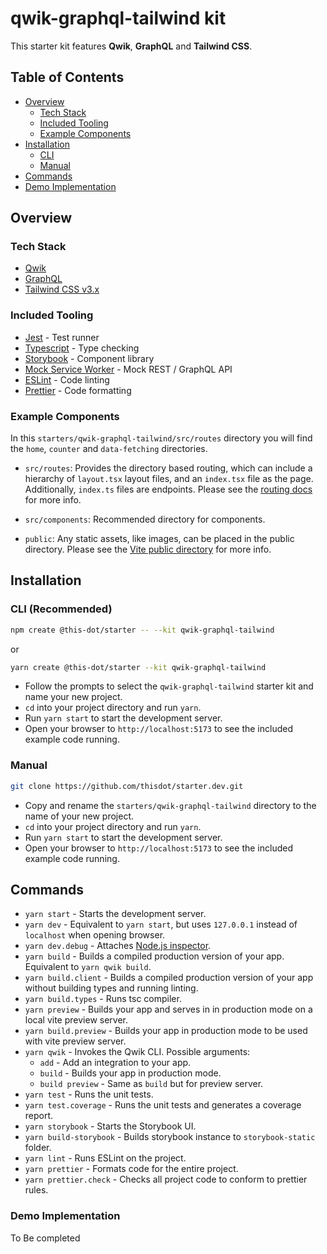 # qwik-graphql-tailwind kit

This starter kit features **Qwik**, **GraphQL** and **Tailwind CSS**.

## Table of Contents

- [Overview](#overview)
  - [Tech Stack](#tech-stack)
  - [Included Tooling](#included-tooling)
  - [Example Components](#example-components)
- [Installation](#installation)
  - [CLI](#cli-recommended)
  - [Manual](#manual)
- [Commands](#commands)
- [Demo Implementation](#demo-implementation)

## Overview

### Tech Stack

- [Qwik](https://qwik.builder.io/)
- [GraphQL](https://graphql.org/)
- [Tailwind CSS v3.x](https://tailwindcss.com/)

### Included Tooling

- [Jest](https://jestjs.io/) - Test runner
- [Typescript](https://www.typescriptlang.org/) - Type checking
- [Storybook](https://storybook.js.org/) - Component library
- [Mock Service Worker](https://mswjs.io/) - Mock REST / GraphQL API
- [ESLint](https://eslint.org/) - Code linting
- [Prettier](https://prettier.io/) - Code formatting

### Example Components

In this `starters/qwik-graphql-tailwind/src/routes` directory you will find the `home`, `counter` and `data-fetching` directories.

- `src/routes`: Provides the directory based routing, which can include a hierarchy of `layout.tsx` layout files, and an `index.tsx` file as the page. Additionally, `index.ts` files are endpoints. Please see the [routing docs](https://qwik.builder.io/qwikcity/routing/overview/) for more info.

- `src/components`: Recommended directory for components.

- `public`: Any static assets, like images, can be placed in the public directory. Please see the [Vite public directory](https://vitejs.dev/guide/assets.html#the-public-directory) for more info.

## Installation

### CLI (Recommended)

```bash
npm create @this-dot/starter -- --kit qwik-graphql-tailwind
```

or

```bash
yarn create @this-dot/starter --kit qwik-graphql-tailwind
```

- Follow the prompts to select the `qwik-graphql-tailwind` starter kit and name your new project.
- `cd` into your project directory and run `yarn`.
- Run `yarn start` to start the development server.
- Open your browser to `http://localhost:5173` to see the included example code running.

### Manual

```bash
git clone https://github.com/thisdot/starter.dev.git
```

- Copy and rename the `starters/qwik-graphql-tailwind` directory to the name of your new project.
- `cd` into your project directory and run `yarn`.
- Run `yarn start` to start the development server.
- Open your browser to `http://localhost:5173` to see the included example code running.

## Commands

- `yarn start` - Starts the development server.
- `yarn dev` - Equivalent to `yarn start`, but uses `127.0.0.1` instead of `localhost` when opening browser.
- `yarn dev.debug` - Attaches [Node.js inspector](https://nodejs.org/en/docs/inspector).
- `yarn build` - Builds a compiled production version of your app. Equivalent to `yarn qwik build`.
- `yarn build.client` - Builds a compiled production version of your app without building types and running linting.
- `yarn build.types` - Runs tsc compiler.
- `yarn preview` - Builds your app and serves in in production mode on a local vite preview server.
- `yarn build.preview` - Builds your app in production mode to be used with vite preview server.
- `yarn qwik` - Invokes the Qwik CLI. Possible arguments:
  - `add` - Add an integration to your app.
  - `build` - Builds your app in production mode.
  - `build preview` - Same as `build` but for preview server.
- `yarn test` - Runs the unit tests.
- `yarn test.coverage` - Runs the unit tests and generates a coverage report.
- `yarn storybook` - Starts the Storybook UI.
- `yarn build-storybook` - Builds storybook instance to `storybook-static` folder.
- `yarn lint` - Runs ESLint on the project.
- `yarn prettier` - Formats code for the entire project.
- `yarn prettier.check` - Checks all project code to conform to prettier rules.

### Demo Implementation

To Be completed

